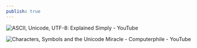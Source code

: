 ```yaml
---
publish: true
---
```

![ASCII, Unicode, UTF-8: Explained Simply - YouTube](https://www.youtube.com/watch?v=DntKZ9xJ1sM)


![Characters, Symbols and the Unicode Miracle - Computerphile - YouTube](https://www.youtube.com/watch?v=MijmeoH9LT4) 